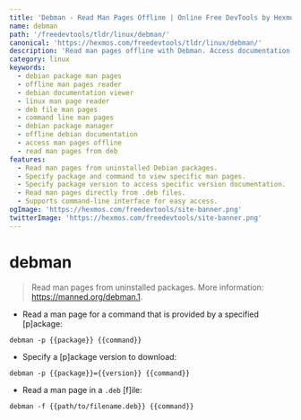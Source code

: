 ```yaml
---
title: 'Debman - Read Man Pages Offline | Online Free DevTools by Hexmos'
name: debman
path: '/freedevtools/tldr/linux/debman/'
canonical: 'https://hexmos.com/freedevtools/tldr/linux/debman/'
description: 'Read man pages offline with Debman. Access documentation for uninstalled Debian packages easily and quickly. Free online tool, no registration required.'
category: linux
keywords:
  - debian package man pages
  - offline man pages reader
  - debian documentation viewer
  - linux man page reader
  - deb file man pages
  - command line man pages
  - debian package manager
  - offline debian documentation
  - access man pages offline
  - read man pages from deb
features:
  - Read man pages from uninstalled Debian packages.
  - Specify package and command to view specific man pages.
  - Specify package version to access specific version documentation.
  - Read man pages directly from .deb files.
  - Supports command-line interface for easy access.
ogImage: 'https://hexmos.com/freedevtools/site-banner.png'
twitterImage: 'https://hexmos.com/freedevtools/site-banner.png'
---
```


# debman

> Read man pages from uninstalled packages.
> More information: <https://manned.org/debman.1>.

- Read a man page for a command that is provided by a specified [p]ackage:

`debman -p {{package}} {{command}}`

- Specify a [p]ackage version to download:

`debman -p {{package}}={{version}} {{command}}`

- Read a man page in a `.deb` [f]ile:

`debman -f {{path/to/filename.deb}} {{command}}`
